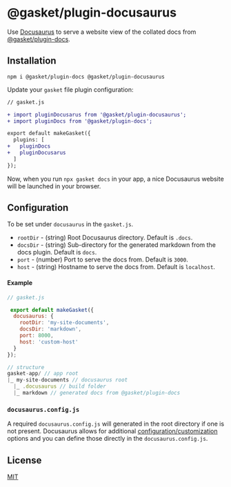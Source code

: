 # @gasket/plugin-docusaurus

Use [Docusaurus] to serve a website view of the collated docs from [@gasket/plugin-docs].

## Installation

```
npm i @gasket/plugin-docs @gasket/plugin-docusaurus
```

Update your `gasket` file plugin configuration:

```diff
// gasket.js

+ import pluginDocusarus from '@gasket/plugin-docusaurus';
+ import pluginDocs from '@gasket/plugin-docs';

export default makeGasket({
  plugins: [
+   pluginDocs
+   pluginDocusarus
  ]
});
```

Now, when you run `npx gasket docs` in your app, a nice Docusaurus website will be
launched in your browser.

## Configuration

To be set under `docusaurus` in the `gasket.js`.

- `rootDir` - (string) Root Docusaurus directory. Default is `.docs`.
- `docsDir` - (string) Sub-directory for the generated markdown from the docs plugin. Default is `docs`.
- `port` - (number) Port to serve the docs from. Default is `3000`.
- `host` - (string) Hostname to serve the docs from. Default is `localhost`.

#### Example

```js
// gasket.js

 export default makeGasket({
  docusaurus: {
    rootDir: 'my-site-documents',
    docsDir: 'markdown',
    port: 8000,
    host: 'custom-host'
  }
});

// structure
gasket-app/ // app root
|_ my-site-documents // docusaurus root
  |_ .docusaurus // build folder
  |_ markdown // generated docs from @gasket/plugin-docs
```

### `docusaurus.config.js`

A required `docusaurus.config.js` will generated in the root directory if one is not present. Docusaurus allows for additional [configuration/customization](https://docusaurus.io/docs/api/docusaurus-config) options and you can define those directly in the `docusaurus.config.js`.

## License

[MIT](./LICENSE.md)

<!-- LINKS -->
[Docusaurus]: https://docusaurus.io/
[@gasket/plugin-docs]: /packages/gasket-plugin-docs/README.md
